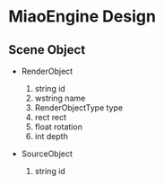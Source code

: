 # MiaoEngine Design

## Scene Object

- RenderObject
    1. string id
    2. wstring name
    3. RenderObjectType type
    4. rect rect
    5. float rotation
    6. int depth

- SourceObject
    1. string id